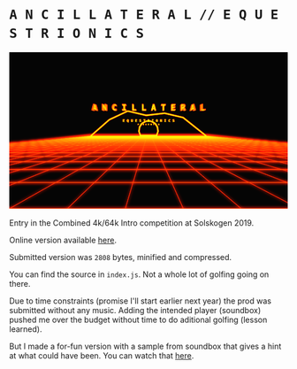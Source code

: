 # `A N C I L L A T E R A L // E Q U E S T R I O N I C S`

![](./ss.png)

Entry in the Combined 4k/64k Intro competition at Solskogen 2019.

Online version available [here](https://mollerse.github.io/solskogen-19/packed.html).

Submitted version was `2808` bytes, minified and compressed.

You can find the source in `index.js`. Not a whole lot of golfing going on there.

Due to time constraints (promise I'll start earlier next year) the prod was submitted without any music. Adding the intended player (soundbox) pushed me over the budget without time to do aditional golfing (lesson learned).

But I made a for-fun version with a sample from soundbox that gives a hint at what could have been. You can watch that [here](https://mollerse.github.io/solskogen-19/packed.html).
